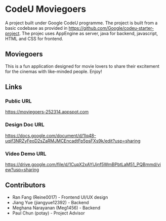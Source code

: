 # CodeU Moviegoers
A project built under Google CodeU programme. The project is built from a basic codebase as provided in https://github.com/Google/codeu-starter-project. The projec uses AppEngine as server, java for backend, javascript, HTML and CSS for frontend.

## Moviegoers
This is a fun application designed for movie lovers to share their excitement for the cinemas with like-minded people. Enjoy!

## Links
### Public URL
https://moviegoers-252314.appspot.com
### Design Doc URL
https://docs.google.com/document/d/1lq48-uqif3NRZyFeoD2sZaRMJMCEncadtFp5psFXs9k/edit?usp=sharing
### Video Demo URL
https://drive.google.com/file/d/1CupX2xAYlJjnf5WmBPbtLaM51_PQBmmd/view?usp=sharing


## Contributors
* Ran Fang (Reine0017) - Frontend UI/UX design
* Jiang Yue (jiangyue12392) - Backend
* Meghana Narayanan (Meg1456) - Backend
* Paul Chun (potay) - Project Advisor
